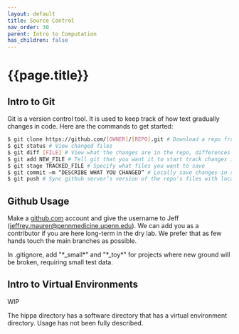 ```yaml
---
layout: default
title: Source Control
nav_order: 30
parent: Intro to Computation
has_children: false
---
```


# {{page.title}}

## Intro to Git

Git is a version control tool. It is used to keep track of how text gradually changes in code. Here are the commands to get started:

```bash
$ git clone https://github.com/[OWNER]/[REPO].git # Download a repo from Github
$ git status # View changed files
$ git diff [FILE] # View what the changes are in the repo, differences in just a set of files in the repo
$ git add NEW_FILE # Tell git that you want it to start track changes in this file from now on
$ git stage TRACKED_FILE # Specify what files you want to save
$ git commit –m “DESCRIBE WHAT YOU CHANGED” # Locally save changes in staged files and start tracking changes in newly added files
$ git push # Sync github server’s version of the repo's files with local repo. Allows everyone to see your changes.
```

## Github Usage

Make a [github.com](github.com) account and give the username to Jeff ([jeffrey.maurer@pennmedicine.upenn.edu](jeffrey.maurer@pennmedicine.upenn.edu)). We can add you as a contributor if you are here long-term in the dry lab. We prefer that as few hands touch the main branches as possible.

In .gitignore, add "\*_small\*" and "\*_toy\*" for projects where new ground will be broken, requiring small test data.

## Intro to Virtual Environments

WIP

The hippa directory has a software directory that has a virtual environment directory. Usage has not been fully described.